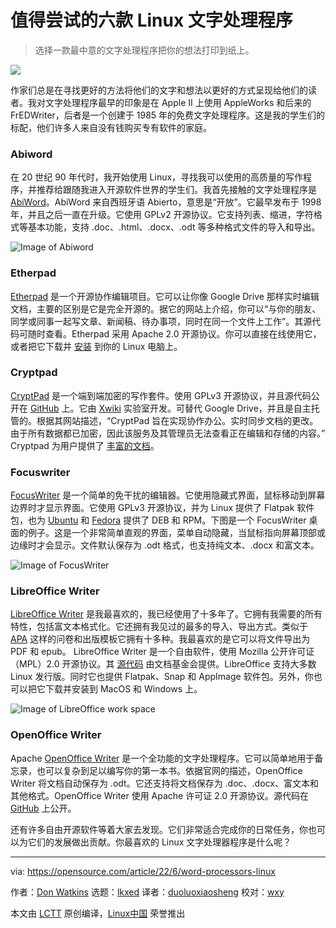 [#]: subject: "6 Linux word processors you need to try"
[#]: via: "https://opensource.com/article/22/6/word-processors-linux"
[#]: author: "Don Watkins https://opensource.com/users/don-watkins"
[#]: collector: "lkxed"
[#]: translator: "duoluoxiaosheng"
[#]: reviewer: "wxy"
[#]: publisher: "wxy"
[#]: url: "https://linux.cn/article-14693-1.html"

值得尝试的六款 Linux 文字处理程序
======

> 选择一款最中意的文字处理程序把你的想法打印到纸上。

![](https://img.linux.net.cn/data/attachment/album/202206/10/120032h7jlo1ozm37fdyfv.jpg)

作家们总是在寻找更好的方法将他们的文字和想法以更好的方式呈现给他们的读者。我对文字处理程序最早的印象是在 Apple II 上使用 AppleWorks 和后来的 FrEDWriter，后者是一个创建于 1985 年的免费文字处理程序。这是我的学生们的标配，他们许多人来自没有钱购买专有软件的家庭。

### Abiword

在 20 世纪 90 年代时，我开始使用 Linux，寻找我可以使用的高质量的写作程序，并推荐给跟随我进入开源软件世界的学生们。我首先接触的文字处理程序是 [AbiWord][2]。AbiWord 来自西班牙语 Abierto，意思是“开放”。它最早发布于 1998 年，并且之后一直在升级。它使用 GPLv2 开源协议。它支持列表、缩进，字符格式等基本功能，支持 .doc、.html、.docx、.odt 等多种格式文件的导入和导出。

![Image of Abiword][3]

### Etherpad

[Etherpad][4] 是一个开源协作编辑项目。它可以让你像 Google Drive 那样实时编辑文档，主要的区别是它是完全开源的。据它的网站上介绍，你可以“与你的朋友、同学或同事一起写文章、新闻稿、待办事项，同时在同一个文件上工作”。其源代码可随时查看。Etherpad 采用 Apache 2.0 开源协议。你可以直接在线使用它，或者把它下载并 [安装][5] 到你的 Linux 电脑上。

### Cryptpad

[CryptPad][6] 是一个端到端加密的写作套件。使用 GPLv3 开源协议，并且源代码公开在 [GitHub][7] 上。它由 [Xwiki][8] 实验室开发。可替代 Google Drive，并且是自主托管的。根据其网站描述，“CryptPad 旨在实现协作办公。实时同步文档的更改。由于所有数据都已加密，因此该服务及其管理员无法查看正在编辑和存储的内容。” Cryptpad 为用户提供了 [丰富的文档][9]。

### Focuswriter

[FocusWriter][10] 是一个简单的免干扰的编辑器。它使用隐藏式界面，鼠标移动到屏幕边界时才显示界面。它使用 GPLv3 开源协议，并为 Linux 提供了 Flatpak 软件包，也为 [Ubuntu][11] 和 [Fedora][12] 提供了 DEB 和 RPM。下图是一个 FocusWriter 桌面的例子。这是一个非常简单直观的界面，菜单自动隐藏，当鼠标指向屏幕顶部或边缘时才会显示。文件默认保存为 .odt 格式，也支持纯文本、.docx 和富文本。

![Image of FocusWriter][13]

### LibreOffice Writer

[LibreOffice Writer][14] 是我最喜欢的，我已经使用了十多年了。它拥有我需要的所有特性，包括富文本格式化。它还拥有我见过的最多的导入、导出方式。类似于 [APA][15] 这样的问卷和出版模板它拥有十多种。我最喜欢的是它可以将文件导出为 PDF 和 epub。 LibreOffice Writer 是一个自由软件，使用 Mozilla 公开许可证（MPL）2.0 开源协议。其 [源代码][16] 由文档基金会提供。LibreOffice 支持大多数 Linux 发行版。同时它也提供 Flatpak、Snap 和 AppImage 软件包。另外，你也可以把它下载并安装到 MacOS 和 Windows 上。

![Image of LibreOffice work space][17]

### OpenOffice Writer

Apache [OpenOffice Writer][18] 是一个全功能的文字处理程序。它可以简单地用于备忘录，也可以复杂到足以编写你的第一本书。依据官网的描述，OpenOffice Writer 将文档自动保存为 .odt。它还支持将文档保存为 .doc、.docx、富文本和其他格式。OpenOffice Writer 使用 Apache 许可证 2.0 开源协议。源代码在 [GitHub][19] 上公开。

还有许多自由开源软件等着大家去发现。它们非常适合完成你的日常任务，你也可以为它们的发展做出贡献。你最喜欢的 Linux 文字处理器程序是什么呢？

--------------------------------------------------------------------------------

via: https://opensource.com/article/22/6/word-processors-linux

作者：[Don Watkins][a]
选题：[lkxed][b]
译者：[duoluoxiaosheng](https://github.com/duoluoxiaosheng)
校对：[wxy](https://github.com/wxy)

本文由 [LCTT](https://github.com/LCTT/TranslateProject) 原创编译，[Linux中国](https://linux.cn/) 荣誉推出

[a]: https://opensource.com/users/don-watkins
[b]: https://github.com/lkxed
[1]: https://opensource.com/sites/default/files/lead-images/typewriter-hands.jpg
[2]: https://www.abisource.com/
[3]: https://opensource.com/sites/default/files/2022-05/abiword.png
[4]: https://etherpad.org/#
[5]: https://github.com/ether/etherpad-lite#installation
[6]: https://cryptpad.fr/what-is-cryptpad.html
[7]: https://github.com/xwiki-labs/cryptpad
[8]: https://github.com/xwiki-labs
[9]: https://docs.cryptpad.fr/en/user_guide/index.html
[10]: https://gottcode.org/focuswriter/
[11]: https://packages.ubuntu.com/jammy/focuswriter
[12]: https://src.fedoraproject.org/rpms/focuswriter
[13]: https://opensource.com/sites/default/files/2022-05/focuswriter.png
[14]: https://www.libreoffice.org/discover/writer/
[15]: https://extensions.libreoffice.org/en/extensions/show/apa-style-paper-template
[16]: https://www.libreoffice.org/about-us/source-code/
[17]: https://opensource.com/sites/default/files/2022-05/Libreofficewriter.png
[18]: https://www.openoffice.org/product/writer.html
[19]: https://github.com/apache/openoffice
